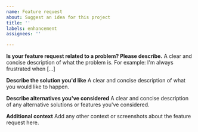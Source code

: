 ```yaml
---
name: Feature request
about: Suggest an idea for this project
title: ''
labels: enhancement
assignees: ''

---
```


**Is your feature request related to a problem? Please describe.**
A clear and concise description of what the problem is.
For example: I'm always frustrated when [...]

**Describe the solution you'd like**
A clear and concise description of what you would like to happen.

**Describe alternatives you've considered**
A clear and concise description of any alternative solutions or features
you've considered.

**Additional context**
Add any other context or screenshots about the feature request here.
